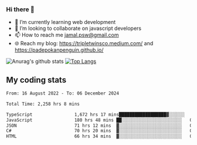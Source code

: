 ### Hi there 👋

<!--
**padepokanpenguin/padepokanpenguin** is a ✨ _special_ ✨ repository because its `README.md` (this file) appears on your GitHub profile.
-->

- 🌱 I’m currently learning  web development
- 👯 I’m looking to collaborate on javascript developers
- 📫 How to reach me jamal.psw@gmail.com
- 🌐 Reach my blog:
   https://tripletwinsco.medium.com/ and
   https://padepokanpenguin.github.io/

![Anurag's github stats](https://github-readme-stats.vercel.app/api?username=padepokanpenguin&count_private=true&disable_animations=false&show_icons=true&theme=default)
[![Top Langs](https://github-readme-stats.vercel.app/api/top-langs/?username=padepokanpenguin&theme=default&layout=compact)](https://github.com/padepokanpenguin)

## My coding stats

<!--START_SECTION:waka-->

```txt
From: 16 August 2022 - To: 06 December 2024

Total Time: 2,258 hrs 8 mins

TypeScript                1,672 hrs 17 mins██████████████████▓░░░░░░   74.06 %
JavaScript                180 hrs 48 mins ██░░░░░░░░░░░░░░░░░░░░░░░   08.01 %
JSON                      71 hrs 12 mins  ▓░░░░░░░░░░░░░░░░░░░░░░░░   03.15 %
C#                        70 hrs 20 mins  ▓░░░░░░░░░░░░░░░░░░░░░░░░   03.12 %
HTML                      66 hrs 34 mins  ▓░░░░░░░░░░░░░░░░░░░░░░░░   02.95 %
```

<!--END_SECTION:waka-->


